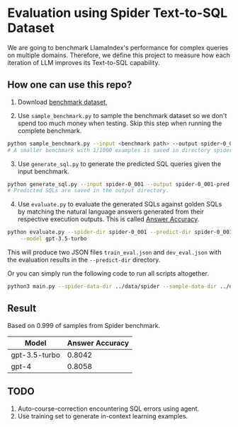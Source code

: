 # Evaluation using Spider Text-to-SQL Dataset

We are going to benchmark LlamaIndex's performance for complex queries on multiple domains.
Therefore, we define this project to measure how each iteration of LLM improves its Text-to-SQL capability.

## How one can use this repo?

1. Download [benchmark dataset](https://yale-lily.github.io/spider),
   
2. Use `sample_benchmark.py` to sample the benchmark dataset so we don't spend too much money when testing. Skip this step when running the complete benchmark.

```bash
python sample_benchmark.py --input <benchmark path> --output spider-0_001 --sample-factor 0.001
# A smaller benchmark with 1/1000 examples is saved in directory spider-0_001, which we use as our benchmark for testing purpose.
```

3. Use `generate_sql.py` to generate the predicted SQL queries given the input benchmark.

```bash
python generate_sql.py --input spider-0_001 --output spider-0_001-pred --model gpt-3.5-turbo
# Predicted SQLs are saved in the output directory.
```

4. Use `evaluate.py` to evaluate the generated SQLs against
   golden SQLs by matching the natural language answers generated from their
   respective execution outputs. This is called [Answer Accuracy](https://ekzhu.medium.com/human-aligned-text-to-sql-evaluation-399123fa0a64).

```bash
python evaluate.py --spider-dir spider-0_001 --predict-dir spider-0_001-pred \
    --model gpt-3.5-turbo
```

This will produce two JSON files `train_eval.json` and `dev_eval.json` with
the evaluation results in the `--predict-dir` directory.


Or you can simply run the following code to run all scripts altogether.

```bash
python3 main.py --spider-data-dir ../data/spider --sample-data-dir ../data/spider-0_001 --sample-factor 0.001 --sample-pred-dir ../data/spider-0_001-pred --model gpt-4
```
## Result

Based on 0.999 of samples from Spider benchmark.

| Model            | Answer Accuracy |
| ---------------- | --------------- |
| gpt-3.5-turbo    | 0.8042          |
| gpt-4            | 0.8058          |

## TODO

1. Auto-course-correction encountering SQL errors using agent.
2. Use training set to generate in-context learning examples.